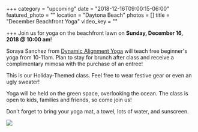 +++
category = "upcoming"
date = "2018-12-16T09:00:15-06:00"
featured_photo = ""
location = "Daytona Beach"
photos = []
title = "December Beachfront Yoga"
video_key = ""

+++
Join us for yoga on the beachfront lawn on **Sunday, December 16, 2018 @ 10:00 am**!

Soraya Sanchez from [Dynamic Alignment Yoga](https://www.facebook.com/DynamicAlignmentYoga/) will teach free beginner's yoga from 10-11am. Plan to stay for brunch after class and receive a complimentary mimosa with the purchase of an entree!

This is our Holiday-Themed class. Feel free to wear festive gear or even an ugly sweater! 

Yoga will be held on the green space, overlooking the ocean. The class is open to kids, families and friends, so come join us! 

Don't forget to bring your yoga mat, a towel, lots of water, and sunscreen.

![](/uploads/2018/11/29/Beach-Yoga_December-2018.jpg)